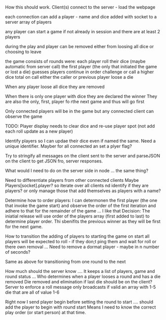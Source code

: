 How this should work. Client(s) connect to the server - load the webpage

each connection can add a player - name and dice added with socket to a server array of players

any player can start a game if not already in session and there are at least 2 players

during the play and player can be removed
    either from loosing all dice or choosing to leave

the game consists of rounds were:
    each player roll their dice (maybe automatic from server call)
    the first player (the only that initiated the game or lost a die) guesses
    players continue in order challenge or call a higher dice total
    on call either the caller or previous player loose a die

When any player loose all dice they are removed

When there is only one player with dice they are declared the winner
    They are also the only, first, player fo rthe next game and thus will go first


Only connected players will be in the game but any connected client can observe the game


TODO:
Player display needs to clear dice and re-use player spot (not add each roll update as a new player)

Identify players so I can updae their dice even if named the same. Need a unique identifier. Mayber for all connected an set a plyer flag?

Try to stringify all messages on the client sent to the server and parseJSON on the client to get JSON fro, server responses.

What would I need to do on the server side in node ... the same thing?

Need to differentiate players from other connected clients
    Maybe Players[socket].player?
    so iterate over all clients nd identify if they are players?
    or only manage those that add themselves as players with a name?

Determine how to order players:
    I can determonen the first player (the one that invoke the game start) and observe the order of the first iteration and adhere to that for the remainder of the game ... I like that
Decision: 
    The iniatial release will use order of the players array (first added to last) to determine player order. Thi sbenifits the previous winner as they will be first for the next game.

How to transition the adding of players to starting the game
    on start all players will be expected to roll - if they don;t ping them and wait for roll or there own removal ...
    Need to remove a dormat player - maybe in n number of seconds?

Same as above for transitioning from one round to the next

How much should the server know .... 
    It keeps a list of players, game and round status ...
    Who determines when a player looses a round and has a die removed
        Die removed and elimination if last die should be on the client?
        Server to enforce a roll message only broadcasts if valid
            an array with 1-5 die that are all of value 1-6



Right now I send player begin before setting the round to start .... should add the player to begin with round start 
Means I need to know the correct play order (or start person) at that time.
